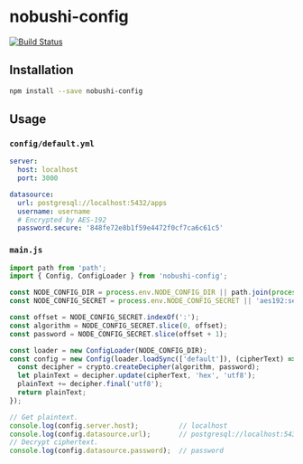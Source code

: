 # nobushi-config

[![Build Status](https://travis-ci.org/kou64yama/nobushi-config.svg?branch=master)](https://travis-ci.org/kou64yama/nobushi-config)

## Installation

```sh
npm install --save nobushi-config
```

## Usage

### `config/default.yml`

```yml
server:
  host: localhost
  port: 3000

datasource:
  url: postgresql://localhost:5432/apps
  username: username
  # Encrypted by AES-192
  password.secure: '848fe72e8b1f59e4472f0cf7ca6c61c5'
```

### `main.js`

```js
import path from 'path';
import { Config, ConfigLoader } from 'nobushi-config';

const NODE_CONFIG_DIR = process.env.NODE_CONFIG_DIR || path.join(process.cwd(), 'config');
const NODE_CONFIG_SECRET = process.env.NODE_CONFIG_SECRET || 'aes192:secret';

const offset = NODE_CONFIG_SECRET.indexOf(':');
const algorithm = NODE_CONFIG_SECRET.slice(0, offset);
const password = NODE_CONFIG_SECRET.slice(offset + 1);

const loader = new ConfigLoader(NODE_CONFIG_DIR);
const config = new Config(loader.loadSync(['default']), (cipherText) => {
  const decipher = crypto.createDecipher(algorithm, password);
  let plainText = decipher.update(cipherText, 'hex', 'utf8');
  plainText += decipher.final('utf8');
  return plainText;
});

// Get plaintext.
console.log(config.server.host);          // localhost
console.log(config.datasource.url);       // postgresql://localhost:5432/apps
// Decrypt ciphertext.
console.log(config.datasource.password);  // password
```
